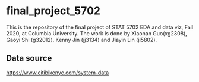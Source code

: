 # final_project_5702

This is the repository of the final project of STAT 5702 EDA and data viz, Fall 2020, at Columbia University. The work is done by Xiaonan Guo(xg2308), Gaoyi Shi (g32012), Kenny Jin (jj3134) and Jiayin Lin (jl5802).

## Data source
https://www.citibikenyc.com/system-data
